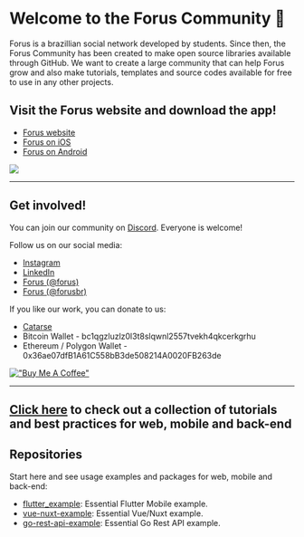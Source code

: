 # Welcome to the Forus Community 👋

Forus is a brazillian social network developed by students. Since then, the Forus Community has been created to make open source libraries available through GitHub. We want to create a large community that can help Forus grow and also make tutorials, templates and source codes available for free to use in any other projects.

## Visit the Forus website and download the app!

- [Forus website](https://forus.app/)
- [Forus on iOS](https://apps.apple.com/us/app/forus-explore-the-world/id1613210612)
- [Forus on Android](https://play.google.com/store/apps/details?id=app.forus)

<a href="https://forus.app" target="_blank"><img max-height="240em" src="https://forus.app/images/website-preview-en.jpg" target="_blank"></a>

---

## Get involved!

You can join our community on [Discord](https://discord.gg/bY7wrX3TSK). Everyone is welcome!

Follow us on our social media:
- [Instagram](http://instagram.com/forus.app)
- [LinkedIn](https://www.linkedin.com/company/forusapp/)
- [Forus (@forus)](https://forus.app/forus)
- [Forus (@forusbr)](https://forus.app/forusbr)

If you like our work, you can donate to us:
- [Catarse](https://www.catarse.me/forus)
- Bitcoin Wallet - bc1qgzluzlz0l3t8slqwnl2557tvekh4qkcerkgrhu
- Ethereum / Polygon Wallet - 0x36ae07dfB1A61C558bB3de508214A0020FB263de

[!["Buy Me A Coffee"](https://www.buymeacoffee.com/assets/img/custom_images/orange_img.png)](https://buymeacoffee.com/forus) 

---

## [Click here](https://github.com/foruscommunity/collection) to check out a collection of tutorials and best practices for web, mobile and back-end

## Repositories

Start here and see usage examples and packages for web, mobile and back-end:

<!-- alphabetical -->
* [flutter_example](https://github.com/foruscommunity/flutter_example): Essential Flutter Mobile example.
* [vue-nuxt-example](https://github.com/foruscommunity/vue-nuxt-example): Essential Vue/Nuxt example.
* [go-rest-api-example](https://github.com/foruscommunity/go-rest-api-example): Essential Go Rest API example.

